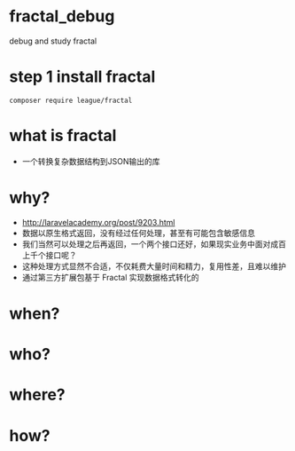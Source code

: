 # fractal_debug
debug and study fractal

# step 1 install fractal
```
composer require league/fractal
```

# what is fractal
* 一个转换复杂数据结构到JSON输出的库

# why?
* http://laravelacademy.org/post/9203.html
* 数据以原生格式返回，没有经过任何处理，甚至有可能包含敏感信息
* 我们当然可以处理之后再返回，一个两个接口还好，如果现实业务中面对成百上千个接口呢？
* 这种处理方式显然不合适，不仅耗费大量时间和精力，复用性差，且难以维护
* 通过第三方扩展包基于 Fractal 实现数据格式转化的

# when?

# who?

# where?

# how?